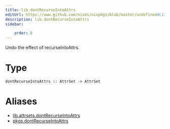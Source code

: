 ```yaml
---
title: lib.dontRecurseIntoAttrs
editUrl: https://www.github.com/nixos/nixpkgs/blob/master/undefined#L1316C5
description: lib.dontRecurseIntoAttrs
sidebar:

    order: 8
---
```


Undo the effect of recurseIntoAttrs.

# Type

```
dontRecurseIntoAttrs :: AttrSet -> AttrSet
```


# Aliases

- [lib.attrsets.dontRecurseIntoAttrs](/nix-doc-comments/reference/lib/attrsets/lib-attrsets-dontrecurseintoattrs)
- [pkgs.dontRecurseIntoAttrs](/nix-doc-comments/reference/pkgs/pkgs-dontrecurseintoattrs)


